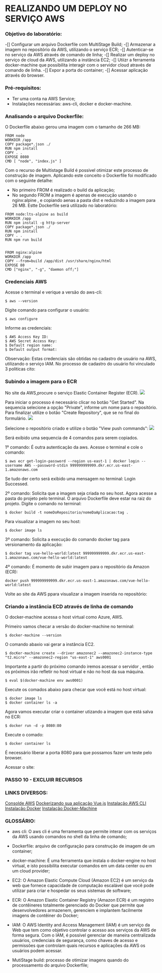 # REALIZANDO UM DEPLOY NO SERVIÇO AWS 

### Objetivo do laboratório:
-[] Configurar um arquivo Dockerfile com MultiStage Build;
-[] Armazenar a imagem no repositório da AWS, utilizando o serviço ECR;
-[] Autenticar-se no serviço da AWS através de comando de linha;
-[] Realizar um deploy no serviço de cloud da AWS, utilizando a instância EC2;
-[] Utiizr a ferramenta docker-machine que possibilita interagir com o servidor cloud através de comando de linha.
-[] Expor a porta do container;
-[] Acessar aplicação através do browser.


### Pré-requisitos:
- Ter uma conta na AWS Service;
- Instalações necessárias: aws-cli, docker e docker-machine.


### Analisando o arquivo Dockerfile:

O Dockerfile abaixo gerou uma imagem com o tamanho de 266 MB:
```
FROM node
WORKDIR /app
COPY package*.json ./
RUN npm install
COPY . .
EXPOSE 8080
CMD [ "node", "index.js" ]
```

Com o recurso de Multistage Build é possivel otimizar este processo de construção de imagem.
Aplicando este conceito o Dockerfile foi modificado com o seguinte detalhe:
- No primeiro FROM é realizado o build da aplicação;
- No segundo FROM a imagem é apenas de execução usando o nginx:alpine , e copiando aenas a pasta dist e reduzindo a imagem para 26 MB.
Estte Dockerfile será utilizado no laboratório:
```
FROM node:lts-alpine as build
WORKDIR /app
RUN npm install -g http-server
COPY package*.json ./
RUN npm install
COPY . .
RUN npm run build


FROM nginx:alpine
WORKDIR /app
COPY --from=build /app/dist /usr/share/nginx/html
EXPOSE 80
CMD ["nginx", "-g", "daemon off;"]
```


### Credenciais AWS

Acesse o terminal e verique a versão do aws-cli:
```
$ aws --version
```

Digite comando para configurar o usuário:
```
$ aws configure
```

Informe as credenciais:
```
$ AWS Access Key ID:
$ AWS Secret Access Key:
$ Default region name:
$ Default output format:

```
Observação: Estas credenciais são obtidas no cadastro de usuário na AWS, utilizando o serviço IAM.
No processo de cadastro do usuário foi vinculado 3 politicas cito:



### Subindo a imagem para o ECR

No site da AWS,procure o serviço Elastic Container Register (ECR).
![](https://github.com/fabiocaettano/docker-deploy-aws/blob/main/images/ecr_search.png)


Para iniciar o processo é necessário clicar no botão "Get Started".
Na sequencia selecione a opção "Private", informe um nome para o repositório. 
Para finalizar utilize o botão "Create Repository", que se no final do formulário.
![](https://github.com/fabiocaettano/docker-deploy-aws/blob/main/images/ecr_create.png)



Selecione o repositório criado e utilize o botão "View push commands":
![](https://github.com/fabiocaettano/docker-deploy-aws/blob/main/images/ecr_commands.png)


Será exibido uma sequencia de 4 comandos para serem copiados.

1º comando:
É outra autenticação da aws.
Acesse o terminal e cole o comando:
```
$ aws ecr get-login-password --region us-east-1 | docker login --username AWS --password-stdin 999999999999.dkr.ecr.us-east-1.amazonaws.com
```
Se tudo der certo será exibido uma mensagem no terminal: Login Successed.

2º comando:
Solicita que a imagem seja criada no seu host.
Agora acesse a pasta do projeto pelo terminal.
O arquivo Dockerfile deve estar na raiz do projeto.
Digite o comando no terminal:
```
$ docker build -t nomeDoRepositorio/nomeDaAplicacao:tag .
```

Para visualizar a imagem no seu host:
```
$ docker image ls
```

3º comando:
Solicita a execução do comando docker tag para versionamento da aplicação:
```
$ docker tag vue-hello-world:latest 999999999999.dkr.ecr.us-east-1.amazonaws.com/vue-hello-world:latest
```

4º comando:
É momento de subir imagem para o repositório da Amazon (ECR):
```
docker push 999999999999.dkr.ecr.us-east-1.amazonaws.com/vue-hello-world:latest
```

Volte ao site da AWS ppara visualizar a imagem inserida no repositório:





### Criando a instância ECD através de linha de comando

O docker-machine acessa o host virtual como Azure, AWS.

Primeiro vamos checar a versão do docker-machine no terminal:
```
$ docker-machine --version
```

O comando abaxio vai gerar a instância EC2.
```
$ docKer-machine create --driver amazonec2 --amazonec2-instance-type "t2.micro" --amazonec2-region "us-east-1" aws0001
```
Importante a partir do próximo comando iremos acessar o servidor , então os próximos irão refletir no host virtual e não no host da sua máquina.
```
$ eval $(docker-machine env aws0001)
```

Execute os comados abaixo para checar que você está no host virtual:
```
$ docker image ls
$ docker container ls -a
```
Agora vamos executar criar o container utizando a imagem que está salva no ECR:
```
$ docker run -d -p 8080:80 
```

Execute o comado:
```
$ docker container ls
```

É necessário liberar a porta 8080 para que possamos fazer um teste pelo browser.


Acessar o site:



### PASSO 10 - EXCLUIR RECURSOS



### LINKS DIVERSOS:
[Consolde AWS](https://console.aws.amazon.com)
[Dockerizando sua aplicação Vue.js](https://br.vuejs.org/v2/cookbook/dockerize-vuejs-app.html)
[Instalação AWS CLI](https://docs.aws.amazon.com/pt_br/cli/latest/userguide/install-cliv2.html)
[Instalação Docker](https://docs.docker.com/engine/install/)
[Instalação Docker-Machine](https://docs.docker.com/machine/install-machine/)


### GLOSSÁRIO:
- aws cli: O aws cli é uma ferramenta que permite interar com os serviços da AWS usando comandos no shell da linha de comando;

- Dockerfile: arquivo de configuração para construção de imagem de um container;

- docker-machine: É uma ferramenta que instala o docker-engine no host virtual, e isto possibilita executar comandos em um data center ou em um cloud provider;

- EC2: O Amazon Elastic Compute Cloud (Amazon EC2) é um serviço da web que fornece capacidade de computação escalável que você pode utilizar para criar e hospedar os seus sistemas de software;

- ECR: O Amazon Elastic Container Registry (Amazon ECR) é um registro de contêineres totalmente gerenciado do Docker que permite que desenvolvedores armazenem, gerenciem e implantem facilmente imagens de contêiner do Docker;

- IAM: O AWS Identity and Access Management (IAM) é um serviço da Web que tem como objetivo controlar o acesso aos serviços da AWS de forma segura. Com o IAM, é possível gerenciar de maneira centralizada usuários, credenciais de segurança, como chaves de acesso e permissões que controlam quais recursos e aplicações da AWS os usuários podem acessar. 

- MutiStage build: processo de otimizar imagens quando do processamento do arquivo Dockerfile;
